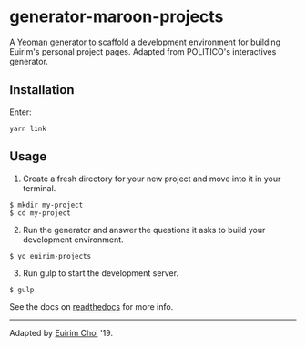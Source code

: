 # generator-maroon-projects

A [Yeoman](https://yeoman.io) generator to scaffold a development environment for building Euirim's personal project pages. Adapted from POLITICO's interactives generator.

## Installation
Enter: 
```
yarn link
```

## Usage
1. Create a fresh directory for your new project and move into it in your terminal.
```
$ mkdir my-project
$ cd my-project
```

2. Run the generator and answer the questions it asks to build your development environment.
```
$ yo euirim-projects
```

3. Run gulp to start the development server.
```
$ gulp
```


See the docs on [readthedocs](https://generator-politico-interactives.readthedocs.io/en/latest/) for more info.

---

Adapted by [Euirim Choi](https://euirim.org) '19.
